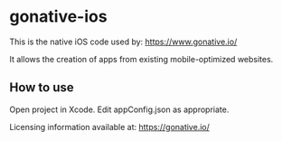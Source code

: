 gonative-ios
============

This is the native iOS code used by: https://www.gonative.io/

It allows the creation of apps from existing mobile-optimized websites.


How to use
------------
Open project in Xcode. Edit appConfig.json as appropriate.

Licensing information available at: https://gonative.io/
